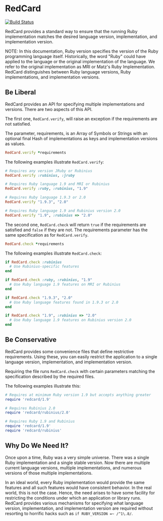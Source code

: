 # RedCard

[![Build Status](https://travis-ci.org/brixen/redcard.png?branch=master)](https://travis-ci.org/brixen/redcard)

RedCard provides a standard way to ensure that the running Ruby implementation
matches the desired language version, implementation, and implementation
version.

NOTE: In this documentation, Ruby version specifies the version of the Ruby
programming language itself. Historically, the word "Ruby" could have applied
to the language or the original implementation of the language. We refer to
the original implementation as MRI or Matz's Ruby Implementation. RedCard
distinguishes between Ruby language versions, Ruby implementations, and
implementation versions.


## Be Liberal

RedCard provides an API for specifying multiple implementations and versions.
There are two aspects of this API.

The first one, `RedCard.verify`, will raise an exception if the requirements
are not satisfied.

The parameter, requirements, is an Array of Symbols or Strings with an
optional final Hash of implementations as keys and implementation versions as
values.

```ruby
RedCard.verify *requirements
```

The following examples illustrate `RedCard.verify`:

```ruby
# Requires any version JRuby or Rubinius
RedCard.verify :rubinius, :jruby

# Requires Ruby language 1.9 and MRI or Rubinius
RedCard.verify :ruby, :rubinius, "1.9"

# Requires Ruby language 1.9.3 or 2.0
RedCard.verify "1.9.3", "2.0"

# Requires Ruby language 1.9 and Rubinius version 2.0
RedCard.verify "1.9", :rubinius => "2.0"
```

The second one, `RedCard.check` will return `true` if the requirements are
satisfied and `false` if they are not. The requirements parameter has the same
specification as for `RedCard.verify`.

```ruby
RedCard.check *requirements
```

The following examples illustrate `RedCard.check`:

```ruby
if RedCard.check :rubinius
  # Use Rubinius-specific features
end

if RedCard.check :ruby, :rubinius, "1.9"
  # Use Ruby language 1.9 features on MRI or Rubinius
end

if RedCard.check "1.9.3", "2.0"
  # Use Ruby language features found in 1.9.3 or 2.0
end

if RedCard.check "1.9", :rubinius => "2.0"
  # Use Ruby language 1.9 features on Rubinius version 2.0
end
```

## Be Conservative

RedCard provides some convenience files that define restrictive requirements.
Using these, you can easily restrict the application to a single language
version, implementation, and implementation version.

Requiring the file runs `RedCard.check` with certain parameters matching the
specification described by the required files.

The following examples illustrate this:

```ruby
# Requires at minimum Ruby version 1.9 but accepts anything greater
require 'redcard/1.9'

# Requires Rubinius 2.0
require 'redcard/rubinius/2.0'

# Requires Ruby 1.9 and Rubinius
require 'redcard/1.9'
require 'redcard/rubinius'
```

## Why Do We Need It?

Once upon a time, Ruby was a very simple universe. There was a single Ruby
implementation and a single stable version. Now there are multiple current
language versions, multiple implementations, and numerous versions of those
multiple implementations.

In an ideal world, every Ruby implementation would provide the same features
and all such features would have consistent behavior. In the real world, this
is not the case. Hence, the need arises to have some facility for restricting
the conditions under which an application or library runs. RedCard provides
various mechanisms for specifying what language version, implementation, and
implementation version are required without resorting to horrific hacks such
as `if RUBY_VERSION =~ /^1\.8/`.
